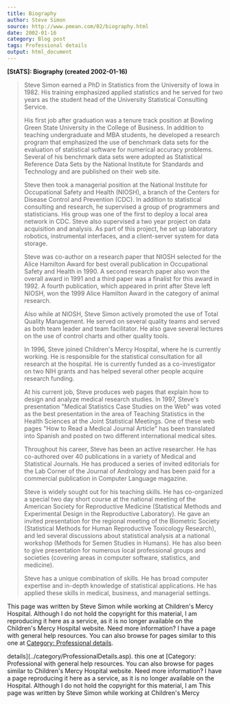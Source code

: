 ```yaml
---
title: Biography
author: Steve Simon
source: http://www.pmean.com/02/biography.html
date: 2002-01-16
category: Blog post
tags: Professional details
output: html_document
---
```

******[StATS]:**** Biography (created 2002-01-16)**

> Steve Simon earned a PhD in Statistics from the University of Iowa in
> 1982. His training emphasized applied statistics and he served for two
> years as the student head of the University Statistical Consulting
> Service.
>
> His first job after graduation was a tenure track position at Bowling
> Green State University in the College of Business. In addition to
> teaching undergraduate and MBA students, he developed a research
> program that emphasized the use of benchmark data sets for the
> evaluation of statistical software for numerical accuracy problems.
> Several of his benchmark data sets were adopted as Statistical
> Reference Data Sets by the National Institute for Standards and
> Technology and are published on their web site.
>
> Steve then took a managerial position at the National Institute for
> Occupational Safety and Health (NIOSH), a branch of the Centers for
> Disease Control and Prevention (CDC). In addition to statistical
> consulting and research, he supervised a group of programmers and
> statisticians. His group was one of the first to deploy a local area
> network in CDC. Steve also supervised a two year project on data
> acquisition and analysis. As part of this project, he set up
> laboratory robotics, instrumental interfaces, and a client-server
> system for data storage.
>
> Steve was co-author on a research paper that NIOSH selected for the
> Alice Hamilton Award for best overall publication in Occupational
> Safety and Health in 1990. A second research paper also won the
> overall award in 1991 and a third paper was a finalist for this award
> in 1992. A fourth publication, which appeared in print after Steve
> left NIOSH, won the 1999 Alice Hamilton Award in the category of
> animal research.
>
> Also while at NIOSH, Steve Simon actively promoted the use of Total
> Quality Management. He served on several quality teams and served as
> both team leader and team facilitator. He also gave several lectures
> on the use of control charts and other quality tools.
>
> In 1996, Steve joined Children's Mercy Hospital, where he is
> currently working. He is responsible for the statistical consultation
> for all research at the hospital. He is currently funded as a
> co-investigator on two NIH grants and has helped several other people
> acquire research funding.
>
> At his current job, Steve produces web pages that explain how to
> design and analyze medical research studies. In 1997, Steve's
> presentation "Medical Statistics Case Studies on the Web" was voted
> as the best presentation in the area of Teaching Statistics in the
> Health Sciences at the Joint Statistical Meetings. One of these web
> pages "How to Read a Medical Journal Article" has been translated
> into Spanish and posted on two different international medical sites.
>
> Throughout his career, Steve has been an active researcher. He has
> co-authored over 40 publications in a variety of Medical and
> Statistical Journals. He has produced a series of invited editorials
> for the Lab Corner of the Journal of Andrology and has been paid for a
> commercial publication in Computer Language magazine.
>
> Steve is widely sought out for his teaching skills. He has
> co-organized a special two day short course at the national meeting of
> the American Society for Reproductive Medicine (Statistical Methods
> and Experimental Design in the Reproductive Laboratory). He gave an
> invited presentation for the regional meeting of the Biometric Society
> (Statistical Methods for Human Reproductive Toxicology Research), and
> led several discussions about statistical analysis at a national
> workshop (Methods for Semen Studies in Humans). He has also been to
> give presentation for numerous local professional groups and societies
> (covering areas in computer software, statistics, and medicine).
>
> Steve has a unique combination of skills. He has broad computer
> expertise and in-depth knowledge of statistical applications. He has
> applied these skills in medical, business, and managerial settings.

This page was written by Steve Simon while working at Children's Mercy
Hospital. Although I do not hold the copyright for this material, I am
reproducing it here as a service, as it is no longer available on the
Children's Mercy Hospital website. Need more information? I have a page
with general help resources. You can also browse for pages similar to
this one at [Category: Professional
details](../category/ProfessionalDetails.asp).
<!---More--->
details](../category/ProfessionalDetails.asp).
this one at [Category: Professional
with general help resources. You can also browse for pages similar to
Children's Mercy Hospital website. Need more information? I have a page
reproducing it here as a service, as it is no longer available on the
Hospital. Although I do not hold the copyright for this material, I am
This page was written by Steve Simon while working at Children's Mercy

<!---Do not use
******[StATS]:**** Biography (created 2002-01-16)**
This page was written by Steve Simon while working at Children's Mercy
Hospital. Although I do not hold the copyright for this material, I am
reproducing it here as a service, as it is no longer available on the
Children's Mercy Hospital website. Need more information? I have a page
with general help resources. You can also browse for pages similar to
this one at [Category: Professional
details](../category/ProfessionalDetails.asp).
--->

